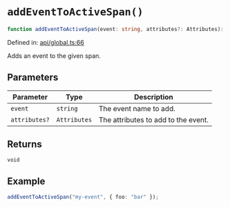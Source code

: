 # `addEventToActiveSpan()`

```ts
function addEventToActiveSpan(event: string, attributes?: Attributes): void;
```

Defined in: [api/global.ts:66](https://github.com/adobe/commerce-integration-starter-kit/blob/dc8e8d16862bde414fa630722c6f5b2fafb02d6d/packages/aio-sk-lib-telemetry/source/api/global.ts#L66)

Adds an event to the given span.

## Parameters

| Parameter     | Type         | Description                         |
| ------------- | ------------ | ----------------------------------- |
| `event`       | `string`     | The event name to add.              |
| `attributes?` | `Attributes` | The attributes to add to the event. |

## Returns

`void`

## Example

```ts
addEventToActiveSpan("my-event", { foo: "bar" });
```
